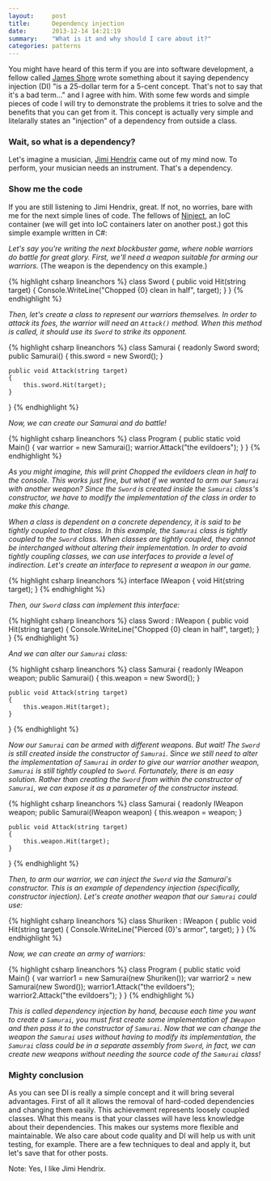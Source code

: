 ```yaml
---
layout:     post
title:      Dependency injection
date:       2013-12-14 14:21:19
summary:    "What is it and why should I care about it?"
categories: patterns
---
```


You might have heard of this term if you are into software development, a fellow called <a href="http://www.jamesshore.com/" target="_blank">James Shore</a> wrote something about it saying dependency injection (DI) "is a 25-dollar term for a 5-cent concept. That's not to say that it's a bad term..." and I agree with him. With some few words and simple pieces of code I will try to demonstrate the problems it tries to solve and the benefits that you can get from it. This concept is actually very simple and litelarally states an "injection" of a dependency from outside a class. 

### Wait, so what is a dependency? 

Let's imagine a musician, <a href="http://www.youtube.com/watch?v=LvmKlZGTTU4" target="_blank">Jimi Hendrix</a> came out of my mind now. To perform, your musician needs an instrument. That's a dependency. 

### Show me the code

If you are still listening to Jimi Hendrix, great. If not, no worries, bare with me for the next simple lines of code. The fellows of <a href="http://www.ninject.org/" target="_blank">Ninject</a>, an IoC container (we will get into IoC containers later on another post.) got this simple example written in C#:

<i>Let's say you're writing the next blockbuster game, where noble warriors do battle for great glory. First, we'll need a weapon suitable for arming our warriors.</i> (The weapon is the dependency on this example.)

{% highlight csharp lineanchors %}
class Sword
{
	public void Hit(string target)
	{
		Console.WriteLine("Chopped {0} clean in half", target);
	}
}
{% endhighlight %}

<i>Then, let's create a class to represent our warriors themselves. In order to attack its foes, the warrior will need an `Attack()` method. When this method is called, it should use its `Sword` to strike its opponent.</i>

{% highlight csharp lineanchors %}
class Samurai
{
    readonly Sword sword;
    public Samurai() 
    {
        this.sword = new Sword();
    }

	public void Attack(string target)
    {
        this.sword.Hit(target);
    }
}
{% endhighlight %}

<i>Now, we can create our Samurai and do battle!</i>

{% highlight csharp lineanchors %}
class Program
{
    public static void Main() 
    {
        var warrior = new Samurai();
        warrior.Attack("the evildoers");
    }
}
{% endhighlight %}
	
<i>As you might imagine, this will print Chopped the evildoers clean in half to the console. This works just fine, but what if we wanted to arm our `Samurai` with another weapon? Since the `Sword` is created inside the `Samurai` class's constructor, we have to modify the implementation of the class in order to make this change.

When a class is dependent on a concrete dependency, it is said to be tightly coupled to that class. In this example, the `Samurai` class is tightly coupled to the `Sword` class. When classes are tightly coupled, they cannot be interchanged without altering their implementation. In order to avoid tightly coupling classes, we can use interfaces to provide a level of indirection. Let's create an interface to represent a weapon in our game.</i>

{% highlight csharp lineanchors %}
interface IWeapon
{
    void Hit(string target);
}
{% endhighlight %}
	
<i>Then, our `Sword` class can implement this interface:</i>

{% highlight csharp lineanchors %}
class Sword : IWeapon
{
    public void Hit(string target) 
    {
        Console.WriteLine("Chopped {0} clean in half", target);
    }
}
{% endhighlight %}
	
<i>And we can alter our `Samurai` class:</i>

{% highlight csharp lineanchors %}
class Samurai
{
    readonly IWeapon weapon;
    public Samurai() 
    {
        this.weapon = new Sword();
    }

	public void Attack(string target) 
    {
        this.weapon.Hit(target);
    }
}
{% endhighlight %}
	
<i>Now our `Samurai` can be armed with different weapons. But wait! The `Sword` is still created inside the constructor of `Samurai`. Since we still need to alter the implementation of `Samurai` in order to give our warrior another weapon, `Samurai` is still tightly coupled to `Sword`.
</i>
<i>Fortunately, there is an easy solution. Rather than creating the `Sword` from within the constructor of `Samurai`, we can expose it as a parameter of the constructor instead.</i>

{% highlight csharp lineanchors %}
class Samurai
{
    readonly IWeapon weapon;
    public Samurai(IWeapon weapon) 
    {
        this.weapon = weapon;
    }

    public void Attack(string target) 
    {
        this.weapon.Hit(target);
    }
 }
{% endhighlight %}

<i>Then, to arm our warrior, we can inject the `Sword` via the Samurai's constructor. This is an example of dependency injection (specifically, constructor injection). Let's create another weapon that our `Samurai` could use:</i>

{% highlight csharp lineanchors %}
class Shuriken : IWeapon
{
    public void Hit(string target)
    {
        Console.WriteLine("Pierced {0}'s armor", target);
    }
 }
{% endhighlight %}

<i>Now, we can create an army of warriors:</i>

{% highlight csharp lineanchors %}
class Program
{
    public static void Main() 
    {
        var warrior1 = new Samurai(new Shuriken());
        var warrior2 = new Samurai(new Sword());
        warrior1.Attack("the evildoers");
        warrior2.Attack("the evildoers");
    }
}
{% endhighlight %}

<i>This is called dependency injection by hand, because each time you want to create a `Samurai`, you must first create some implementation of `IWeapon` and then pass it to the constructor of `Samurai`. Now that we can change the weapon the `Samurai` uses without having to modify its implementation, the `Samurai` class could be in a separate assembly from `Sword`, in fact, we can create new weapons without needing the source code of the `Samurai` class!</i>

### Mighty conclusion

As you can see DI is really a simple concept and it will bring several advantages. First of all it allows the removal of hard-coded dependencies and changing them easily. This achievement represents loosely coupled classes. What this means is that your classes will have less knowledge about their dependencies. This makes our systems more flexible and maintainable. We also care about code quality and DI will help us with unit testing, for example. There are a few techniques to deal and apply it, but let's save that for other posts.

Note: Yes, I like Jimi Hendrix.
